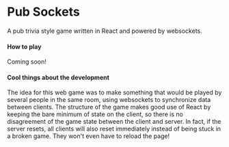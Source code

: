 # Pub Sockets

A pub trivia style game written in React and powered by websockets.

#### How to play

Coming soon!

#### Cool things about the development

The idea for this web game was to make something that would be played by several people in the same room, using websockets to synchronize data between clients. The structure of the game makes good use of React by keeping the bare minimum of state on the client, so there is no disagreement of the game state between the client and server. In fact, if the server resets, all clients will also reset immediately instead of being stuck in a broken game. They won't even have to reload the page!
